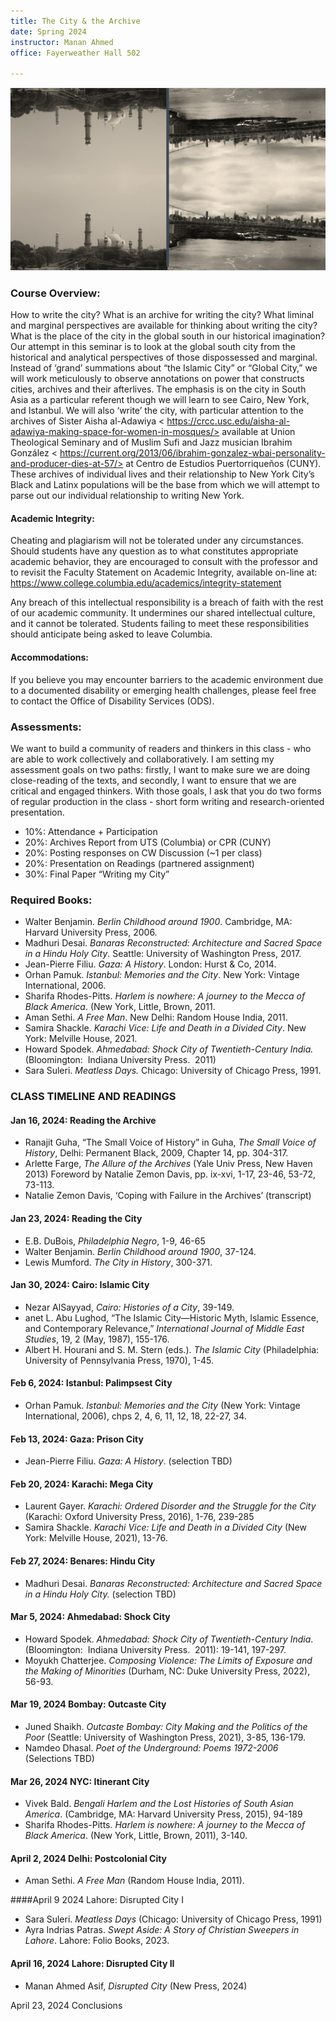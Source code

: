```yaml
---
title: The City & the Archive
date: Spring 2024
instructor: Manan Ahmed
office: Fayerweather Hall 502

---
```

 ![The City & the Archive](https://github.com/mananahmed/syllabi/blob/master/images/Ahmed_SpringClass2024.jpg "poster")


### Course Overview:
How to write the city? What is an archive for writing the city? What liminal and marginal perspectives are available for thinking about writing the city? What is the place of the city in the global south in our historical imagination? Our attempt in this seminar is to look at the global south city from the historical and analytical perspectives of those dispossessed and marginal. Instead of ‘grand’ summations about “the Islamic City” or “Global City,” we will work meticulously to observe annotations on power that constructs cities, archives and their afterlives. The emphasis is on the city in South Asia as a particular referent though we will learn to see Cairo, New York, and Istanbul. We will also ‘write’ the city, with particular attention to the archives of Sister Aisha al-Adawiya < https://crcc.usc.edu/aisha-al-adawiya-making-space-for-women-in-mosques/> available at Union Theological Seminary and of Muslim Sufi and Jazz musician Ibrahim González < https://current.org/2013/06/ibrahim-gonzalez-wbai-personality-and-producer-dies-at-57/> at Centro de Estudios Puertorriqueños (CUNY). These archives of individual lives and their relationship to New York City’s Black and Latinx populations will be the base from which we will attempt to parse out our individual relationship to writing New York.

#### Academic Integrity:
Cheating and plagiarism will not be tolerated under any circumstances.  Should students have any question as to what constitutes appropriate academic behavior, they are encouraged to consult with the professor and to revisit the Faculty Statement on Academic Integrity, available on-line at: https://www.college.columbia.edu/academics/integrity-statement

Any breach of this intellectual responsibility is a breach of faith with the rest of our academic community. It undermines our shared intellectual culture, and it cannot be tolerated. Students failing to meet these responsibilities should anticipate being asked to leave Columbia.

#### Accommodations:
If you believe you may encounter barriers to the academic environment due to a documented disability or emerging health challenges, please feel free to contact the Office of Disability Services (ODS).

### Assessments:
We want to build a community of readers and thinkers in this class - who are able to work collectively and collaboratively. I am setting my assessment goals on two paths: firstly, I want to make sure we are doing close-reading of the texts, and secondly, I want to ensure that we are critical and engaged thinkers. With those goals, I ask that you do two forms of regular production in the class - short form writing and research-oriented presentation.

* 10%: Attendance + Participation
* 20%: Archives Report from UTS (Columbia) or CPR (CUNY)
* 20%: Posting responses on CW Discussion (~1 per class)
* 20%: Presentation on Readings (partnered assignment)
* 30%: Final Paper “Writing my City”

### Required Books:

* Walter Benjamin. *Berlin Childhood around 1900*. Cambridge, MA: Harvard University Press, 2006.
* Madhuri Desai. *Banaras Reconstructed: Architecture and Sacred Space in a Hindu Holy City*. Seattle: University of Washington Press, 2017.
* Jean-Pierre Filiu. *Gaza: A History*. London: Hurst & Co, 2014.
* Orhan Pamuk. *Istanbul: Memories and the City*. New York: Vintage International, 2006.
* Sharifa Rhodes-Pitts. *Harlem is nowhere: A journey to the Mecca of Black America*. (New York, Little, Brown, 2011.
* Aman Sethi. *A Free Man*. New Delhi: Random House India, 2011.
* Samira Shackle. *Karachi Vice: Life and Death in a Divided City*. New York: Melville House, 2021.
* Howard Spodek. *Ahmedabad: Shock City of Twentieth-Century India.* (Bloomington:  Indiana University Press.  2011)
* Sara Suleri. *Meatless Days.* Chicago: University of Chicago Press, 1991.


### CLASS TIMELINE AND READINGS

#### Jan 16, 2024: Reading the Archive
* Ranajit Guha, “The Small Voice of History” in Guha, *The Small Voice of History*, Delhi: Permanent Black, 2009, Chapter 14, pp. 304-317.
* Arlette Farge, *The Allure of the Archives* (Yale Univ Press, New Haven 2013) Foreword by Natalie Zemon Davis, pp. ix-xvi, 1-17, 23-46, 53-72, 73-113.
* Natalie Zemon Davis, ‘Coping with Failure in the Archives’ (transcript)

#### Jan 23, 2024: Reading the City
* E.B. DuBois, *Philadelphia Negro*, 1-9, 46-65
* Walter Benjamin. *Berlin Childhood around 1900*, 37-124.
* Lewis Mumford. *The City in History*, 300-371.

#### Jan 30, 2024: Cairo: Islamic City
* Nezar AlSayyad, *Cairo: Histories of a City*, 39-149.
* anet L. Abu Lughod, “The Islamic City—Historic Myth, Islamic Essence, and Contemporary Relevance,” *International Journal of Middle East Studies*, 19, 2 (May, 1987), 155-176.
* Albert H. Hourani and S. M. Stern (eds.). *The Islamic City* (Philadelphia: University of Pennsylvania Press, 1970), 1-45.

#### Feb 6, 2024: Istanbul: Palimpsest City
* Orhan Pamuk. *Istanbul: Memories and the City* (New York: Vintage International, 2006), chps 2, 4, 6, 11, 12, 18, 22-27, 34.

#### Feb 13, 2024: Gaza: Prison City
* Jean-Pierre Filiu. *Gaza: A History*. (selection TBD)

#### Feb 20, 2024: Karachi: Mega City
* Laurent Gayer. *Karachi: Ordered Disorder and the Struggle for the City* (Karachi: Oxford University Press, 2016), 1-76, 239-285
* Samira Shackle. *Karachi Vice: Life and Death in a Divided City* (New York: Melville House, 2021), 13-76.

#### Feb 27, 2024: Benares: Hindu City
* Madhuri Desai. *Banaras Reconstructed: Architecture and Sacred Space in a Hindu Holy City.* (selection TBD)

#### Mar 5, 2024: Ahmedabad: Shock City
* Howard Spodek. *Ahmedabad: Shock City of Twentieth-Century India*. (Bloomington:  Indiana University Press.  2011): 19-141, 197-297.
* Moyukh Chatterjee. *Composing Violence: The Limits of Exposure and the Making of Minorities* (Durham, NC: Duke University Press, 2022), 56-93.

#### Mar 19, 2024 Bombay: Outcaste City
* Juned Shaikh. *Outcaste Bombay: City Making and the Politics of the Poor* (Seattle: University of Washington Press, 2021), 3-85, 136-179.
* Namdeo Dhasal. *Poet of the Underground: Poems 1972-2006* (Selections TBD)

#### Mar 26, 2024 NYC: Itinerant City
* Vivek Bald. *Bengali Harlem and the Lost Histories of South Asian America*. (Cambridge, MA: Harvard University Press, 2015), 94-189
* Sharifa Rhodes-Pitts. *Harlem is nowhere: A journey to the Mecca of Black America*. (New York, Little, Brown, 2011), 3-140.

#### April 2, 2024 Delhi: Postcolonial City
* Aman Sethi. *A Free Man* (Random House India, 2011).

####April 9 2024 Lahore: Disrupted City I
* Sara Suleri. *Meatless Days* (Chicago: University of Chicago Press, 1991)
* Ayra Indrias Patras. *Swept Aside: A Story of Christian Sweepers in Lahore*. Lahore: Folio Books, 2023.

#### April 16, 2024 Lahore: Disrupted City II
* Manan Ahmed Asif, *Disrupted City* (New Press, 2024)

April 23, 2024 Conclusions
